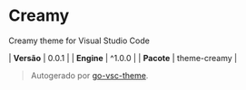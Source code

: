 # Creamy

Creamy theme for Visual Studio Code

| **Versão** | 0.0.1 |
| **Engine** | ^1.0.0 |
| **Pacote** | theme-creamy |

> Autogerado por [go-vsc-theme](https://github.com/natalbu/go-vsc-theme).
